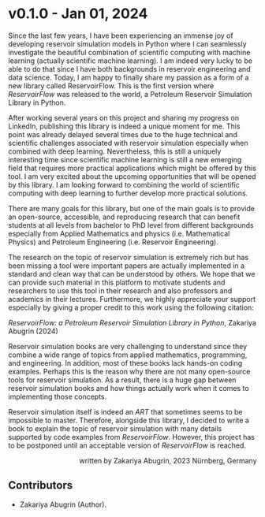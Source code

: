 # v0.1.0 - Jan 01, 2024

Since the last few years, I have been experiencing an immense joy of developing reservoir simulation models in Python where I can seamlessly investigate the beautiful combination of scientific computing with machine learning (actually scientific machine learning). I am indeed very lucky to be able to do that since I have both backgrounds in reservoir engineering and data science. Today, I am happy to finally share my passion as a form of a new library called ReservoirFlow. This is the first version where _ReservoirFlow_ was released to the world, a Petroleum Reservoir Simulation Library in Python.

After working several years on this project and sharing my progress on LinkedIn, publishing this library is indeed a unique moment for me. This point was already delayed several times due to the huge technical and scientific challenges associated with reservoir simulation especially when combined with deep learning. Nevertheless, this is still a uniquely interesting time since scientific machine learning is still a new emerging field that requires more practical applications which might be offered by this tool. I am very excited about the upcoming opportunities that will be opened by this library. I am looking forward to combining the world of scientific computing with deep learning to further develop more practical solutions.

There are many goals for this library, but one of the main goals is to provide an open-source, accessible, and reproducing research that can benefit students at all levels from bachelor to PhD level from different backgrounds especially from Applied Mathematics and physics (i.e. Mathematical Physics) and Petroleum Engineering (i.e. Reservoir Engineering).

The research on the topic of reservoir simulation is extremely rich but has been missing a tool were important papers are actually implemented in a standard and clean way that can be understood by others. We hope that we can provide such material in this platform to motivate students and researchers to use this tool in their research and also professors and academics in their lectures. Furthermore, we highly appreciate your support especially by giving a proper credit to this work using the following citation:

_ReservoirFlow: a Petroleum Reservoir Simulation Library in Python_, Zakariya Abugrin (2024)

Reservoir simulation books are very challenging to understand since they combine a wide range of topics from applied mathematics, programming, and engineering. In addition, most of these books lack hands-on coding examples. Perhaps this is the reason why there are not many open-source tools for reservoir simulation. As a result, there is a huge gap between reservoir simulation books and how things actually work when it comes to implementing those concepts.

Reservoir simulation itself is indeed an _ART_ that sometimes seems to be impossible to master. Therefore, alongside this library, I decided to write a book to explain the topic of reservoir simulation with many details supported by code examples from _ReservoirFlow_. However, this project has to be postponed until an acceptable version of _ReservoirFlow_ is reached.  

<div align="right">written by Zakariya Abugrin, 2023 Nürnberg, Germany</div>

## Contributors

- Zakariya Abugrin (Author).

```{include} /_static/comments_section.md
```